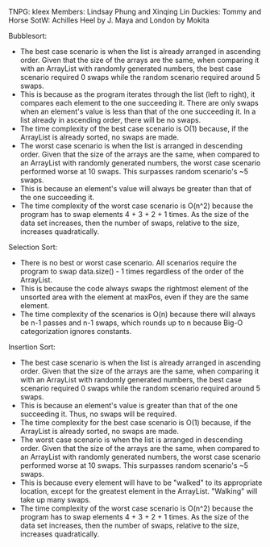 TNPG: kleex
Members: Lindsay Phung and Xinqing Lin
Duckies: Tommy and Horse
SotW: Achilles Heel by J. Maya and London by Mokita

Bubblesort:
- The best case scenario is when the list is already arranged in ascending order. Given that the size of the arrays are the same, when comparing it with an ArrayList with randomly generated numbers, the best case scenario required 0 swaps while the random scenario required around 5 swaps.
- This is because as the program iterates through the list (left to right), it compares each element to the one succeeding it. There are only swaps when an element's value is less than that of the one succeeding it. In a list already in ascending order, there will be no swaps.
- The time complexity of the best case scenario is O(1) because, if the ArrayList is already sorted, no swaps are made.
- The worst case scenario is when the list is arranged in descending order. Given that the size of the arrays are the same, when compared to an ArrayList with randomly generated numbers, the worst case scenario performed worse at 10 swaps. This surpasses random scenario's ~5 swaps.
- This is because an element's value will always be greater than that of the one succeeding it.
- The time complexity of the worst case scenario is O(n^2) because the program has to swap elements 4 + 3 + 2 + 1 times. As the size of the data set increases, then the number of swaps, relative to the size, increases quadratically.

Selection Sort:
- There is no best or worst case scenario. All scenarios require the program to swap data.size() - 1 times regardless of the order of the ArrayList.
- This is because the code always swaps the rightmost element of the unsorted area with the element at maxPos, even if they are the same element.
- The time complexity of the scenarios is O(n) because there will always be n-1 passes and n-1 swaps, which rounds up to n because Big-O categorization ignores constants.

Insertion Sort:
- The best case scenario is when the list is already arranged in ascending order. Given that the size of the arrays are the same, when comparing it with an ArrayList with randomly generated numbers, the best case scenario required 0 swaps while the random scenario required around 5 swaps.
- This is because an element's value is greater than that of the one succeeding it. Thus, no swaps will be required.
- The time complexity for the best case scenario is O(1) because, if the ArrayList is already sorted, no swaps are made.
- The worst case scenario is when the list is arranged in descending order. Given that the size of the arrays are the same, when compared to an ArrayList with randomly generated numbers, the worst case scenario performed worse at 10 swaps. This surpasses random scenario's ~5 swaps.
- This is because every element will have to be "walked" to its appropriate location, except for the greatest element in the ArrayList. "Walking" will take up many swaps.
- The time complexity of the worst case scenario is O(n^2) because the program has to swap elements 4 + 3 + 2 + 1 times. As the size of the data set increases, then the number of swaps, relative to the size, increases quadratically.

